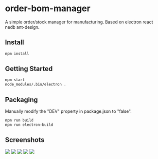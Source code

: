 # order-bom-manager
A simple order/stock manager for manufacturing. Based on electron react nedb ant-design.

## Install
```bash
npm install
```

## Getting Started
```bash
npm start
node_modules/.bin/electron .
```

## Packaging
Manually modify the "DEV" property in package.json to "false".
```bash
npm run build
npm run electron-build
```

## Screenshots
![](https://images.gitee.com/uploads/images/2020/0720/163424_66e91077_4857616.png)
![](https://images.gitee.com/uploads/images/2020/0720/163528_4bdc3883_4857616.png)
![](https://images.gitee.com/uploads/images/2020/0720/163540_462f74f9_4857616.png)
![](https://images.gitee.com/uploads/images/2020/0720/163555_f2b9fb3c_4857616.png)
![](https://images.gitee.com/uploads/images/2020/0720/163604_114df8f1_4857616.png)